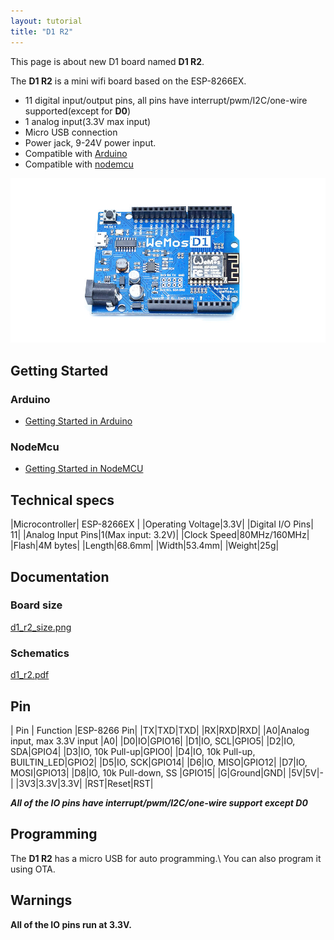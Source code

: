 ```yaml
---
layout: tutorial
title: "D1 R2"
---  
```


This page is about new D1 board named **D1 R2**.

The **D1 R2** is a mini wifi board based on the ESP-8266EX.

  * 11 digital input/output pins, all pins have interrupt/pwm/I2C/one-wire supported(except for **D0**)
  * 1 analog input(3.3V max input)
  * Micro USB connection
  * Power jack, 9-24V power input.
  * Compatible with [Arduino](https://github.com/esp8266/Arduino)
  * Compatible with [nodemcu](http://www.nodemcu.com)

[![D1 R2](./images/r2_1.jpg)](./images/r2_1.jpg)



## Getting Started

### Arduino

  * [Getting Started in Arduino](/Tutorial/get_started_in_arduino.html)

### NodeMcu

  * [Getting Started in NodeMCU](/Tutorial/get_started_in_nodemcu.html)

## Technical specs

|Microcontroller| ESP-8266EX     | 
|Operating Voltage|3.3V|
|Digital I/O Pins| 11|
|Analog Input Pins|1(Max input: 3.2V)|
|Clock Speed|80MHz/160MHz|
|Flash|4M bytes|
|Length|68.6mm|
|Width|53.4mm|
|Weight|25g|

## Documentation

### Board size

[d1_r2_size.png](./images/d1_r2_size.png)

### Schematics

[d1_r2.pdf](./images/d1_r2.pdf)

## Pin

| Pin | Function |ESP-8266 Pin|
|TX|TXD|TXD|
|RX|RXD|RXD|
|A0|Analog input, max 3.3V input |A0|
|D0|IO|GPIO16|
|D1|IO, SCL|GPIO5|
|D2|IO, SDA|GPIO4|
|D3|IO, 10k Pull-up|GPIO0|
|D4|IO, 10k Pull-up, BUILTIN_LED|GPIO2|
|D5|IO, SCK|GPIO14|
|D6|IO, MISO|GPIO12|
|D7|IO, MOSI|GPIO13|
|D8|IO, 10k Pull-down, SS |GPIO15|
|G|Ground|GND|
|5V|5V|-|
|3V3|3.3V|3.3V|
|RST|Reset|RST|


***All of the IO pins have interrupt/pwm/I2C/one-wire support except D0***


## Programming
The **D1 R2** has a micro USB for auto programming.\\
You can also program it using OTA.

## Warnings
**All of the IO pins run at 3.3V.**